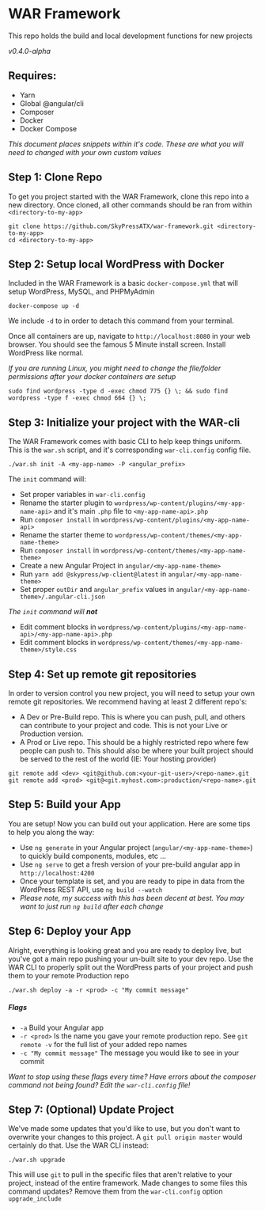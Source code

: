 # WAR Framework
This repo holds the build and local development functions for new projects

*v0.4.0-alpha*

## Requires:

* Yarn
* Global @angular/cli
* Composer
* Docker
* Docker Compose

*This document places <example> snippets within it's code. These <examples> are what you will need to changed with your own custom values*

## Step 1: Clone Repo

To get you project started with the WAR Framework, clone this repo into a new directory. Once cloned, all other commands should be ran from within `<directory-to-my-app>`

```
git clone https://github.com/SkyPressATX/war-framework.git <directory-to-my-app>
cd <directory-to-my-app>
```

## Step 2: Setup local WordPress with Docker

Included in the WAR Framework is a basic `docker-compose.yml` that will setup WordPress, MySQL, and PHPMyAdmin

```
docker-compose up -d
```

We include `-d` to in order to detach this command from your terminal.

Once all containers are up, navigate to `http://localhost:8080` in your web browser. You should see the famous 5 Minute install screen. Install WordPress like normal.

*If you are running Linux, you might need to change the file/folder permissions after your docker containers are setup*

```
sudo find wordpress -type d -exec chmod 775 {} \; && sudo find wordpress -type f -exec chmod 664 {} \;
```

## Step 3: Initialize your project with the WAR-cli

The WAR Framework comes with basic CLI to help keep things uniform. This is the `war.sh` script, and it's corresponding `war-cli.config` config file.

```
./war.sh init -A <my-app-name> -P <angular_prefix>
```

The `init` command will:

* Set proper variables in `war-cli.config`
* Rename the starter plugin to `wordpress/wp-content/plugins/<my-app-name-api>` and it's main `.php` file to `<my-app-name-api>.php`
* Run `composer install` in `wordpress/wp-content/plugins/<my-app-name-api>`
* Rename the starter theme to `wordpress/wp-content/themes/<my-app-name-theme>`
* Run `composer install` in `wordpress/wp-content/themes/<my-app-name-theme>`
* Create a new Angular Project in `angular/<my-app-name-theme>`
* Run `yarn add @skypress/wp-client@latest` in `angular/<my-app-name-theme>`
* Set proper `outDir` and `angular_prefix` values in `angular/<my-app-name-theme>/.angular-cli.json`

_The `init` command will **not**_

* Edit comment blocks in `wordpress/wp-content/plugins/<my-app-name-api>/<my-app-name-api>.php`
* Edit comment blocks in `wordpress/wp-content/themes/<my-app-name-theme>/style.css`

## Step 4: Set up remote git repositories

In order to version control you new project, you will need to setup your own remote git repositories. We recommend having at least 2 different repo's:

* A Dev or Pre-Build repo. This is where you can push, pull, and others can contribute to your project and code. This is not your Live or Production version.
* A Prod or Live repo. This should be a highly restricted repo where few people can push to. This should also be where your built project should be served to the rest of the world (IE: Your hosting provider)

```
git remote add <dev> <git@github.com:<your-git-user>/<repo-name>.git
git remote add <prod> <git@<git.myhost.com>:production/<repo-name>.git
```

## Step 5: Build your App

You are setup! Now you can build out your application. Here are some tips to help you along the way:

* Use `ng generate` in your Angular project (`angular/<my-app-name-theme>`) to quickly build components, modules, etc ...
* Use `ng serve` to get a fresh version of your pre-build angular app in `http://localhost:4200`
* Once your template is set, and you are ready to pipe in data from the WordPress REST API, use `ng build --watch`
 * _Please note, my success with this has been decent at best. You may want to just run `ng build` after each change_

## Step 6: Deploy your App

Alright, everything is looking great and you are ready to deploy live, but you've got a main repo pushing your un-built site to your dev repo. Use the WAR CLI to properly split out the WordPress parts of your project and push them to your remote Production repo

```
./war.sh deploy -a -r <prod> -c "My commit message"
```

##### Flags

* `-a` Build your Angular app
* `-r <prod>` Is the name you gave your remote production repo. See `git remote -v` for the full list of your added repo names
* `-c "My commit message"` The message you would like to see in your commit

_Want to stop using these flags every time? Have errors about the composer command not being found? Edit the `war-cli.config` file!_

## Step 7: (Optional) Update Project

We've made some updates that you'd like to use, but you don't want to overwrite your changes to this project. A `git pull origin master` would certainly do that. Use the WAR CLI instead:

```
./war.sh upgrade
```

This will use `git` to pull in the specific files that aren't relative to your project, instead of the entire framework. Made changes to some files this command updates? Remove them from the `war-cli.config` option `upgrade_include`
